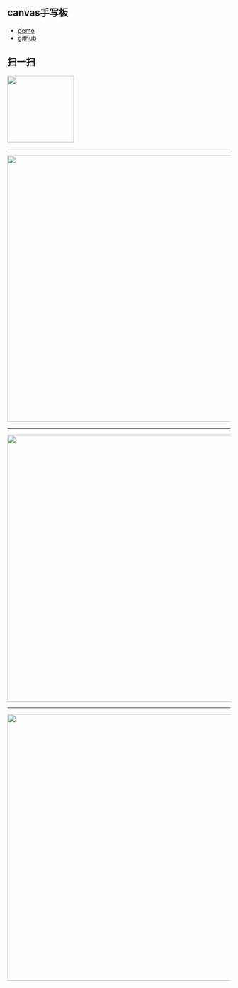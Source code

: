 ## canvas手写板

- [demo](https://zc95.github.io/demo/canvas.html)
- [github](https://github.com/zc95/canvas)

## 扫一扫

<img width="150" src="https://ws4.sinaimg.cn/large/006tNc79gy1fp5r4kgijtj307s07st9m.jpg">



------

<img src="https://ws2.sinaimg.cn/large/006tNc79gy1fp5tb8a00yj31401z40vt.jpg" height="600">

------

<img src="https://ws3.sinaimg.cn/large/006tNc79gy1fp5tb8s4tgj31401z4wjo.jpg" height="600">

<!-- more -->

------

<img src="https://ws2.sinaimg.cn/large/006tNc79gy1fp5tbmm3ytj31401z4wj1.jpg" height="600">
